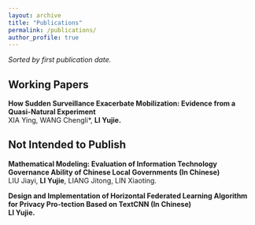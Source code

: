 ```yaml
---
layout: archive
title: "Publications"
permalink: /publications/
author_profile: true
---
```

*Sorted by first publication date.*

## Working Papers
<b>How Sudden Surveillance Exacerbate Mobilization: Evidence from a Quasi-Natural Experiment</b><br>
XIA Ying, WANG Chengli*, <b>LI Yujie.</b><br>
  
## Not Intended to Publish

<b>Mathematical Modeling: Evaluation of Information Technology Governance Ability of Chinese Local Governments (In Chinese)</b><br>
LIU Jiayi, <b>LI Yujie</b>, LIANG Jitong, LIN Xiaoting.<br>

<b>Design and Implementation of Horizontal Federated Learning Algorithm for Privacy Pro-tection Based on TextCNN (In Chinese)</b><br>
<b>LI Yujie.</b><br>

